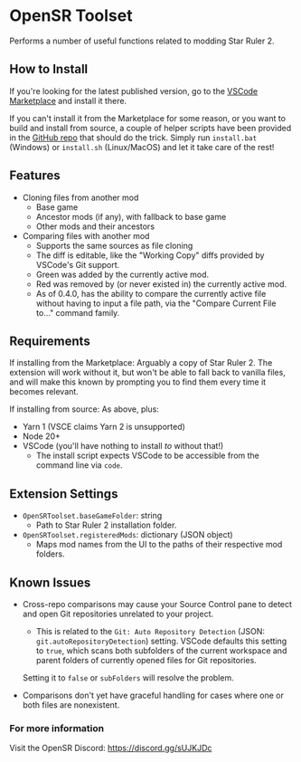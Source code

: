 # OpenSR Toolset

Performs a number of useful functions related to modding Star Ruler 2.

## How to Install

If you're looking for the latest published version, go to the [VSCode Marketplace](https://marketplace.visualstudio.com/items?itemName=OpenStarRuler.OpenSRToolset) and install it there.

If you can't install it from the Marketplace for some reason, or you want to build and install from source, a couple of helper scripts have been provided in the [GitHub repo](https://github.com/OpenSRProject/OpenStarRuler-Toolset) that should do the trick. Simply run `install.bat` (Windows) or `install.sh` (Linux/MacOS) and let it take care of the rest!

## Features

- Cloning files from another mod
    - Base game
    - Ancestor mods (if any), with fallback to base game
    - Other mods and their ancestors
- Comparing files with another mod
    - Supports the same sources as file cloning
    - The diff is editable, like the "Working Copy" diffs provided by VSCode's Git support.
    - Green was added by the currently active mod.
    - Red was removed by (or never existed in) the currently active mod.
    - As of 0.4.0, has the ability to compare the currently active file without having to input a file path, via the "Compare Current File to..." command family.
    
## Requirements

If installing from the Marketplace: Arguably a copy of Star Ruler 2. The extension will work without it, but won't be able to fall back to vanilla files, and will make this known by prompting you to find them every time it becomes relevant.

If installing from source: As above, plus:
- Yarn 1 (VSCE claims Yarn 2 is unsupported)
- Node 20+
- VSCode (you'll have nothing to install *to* without that!)
    - The install script expects VSCode to be accessible from the command line via `code`. 

## Extension Settings

- `OpenSRToolset.baseGameFolder`: string
    - Path to Star Ruler 2 installation folder.
- `OpenSRToolset.registeredMods`: dictionary (JSON object)
    - Maps mod names from the UI to the paths of their respective mod folders.

## Known Issues

* Cross-repo comparisons may cause your Source Control pane to detect and open Git repositories unrelated to your project.
    - This is related to the `Git: Auto Repository Detection` (JSON: `git.autoRepositoryDetection`) setting. VSCode defaults this setting to `true`, which scans both subfolders of the current workspace and parent folders of currently opened files for Git repositories.

    Setting it to `false` or `subFolders` will resolve the problem.
* Comparisons don't yet have graceful handling for cases where one or both files are nonexistent.

### For more information

Visit the OpenSR Discord: https://discord.gg/sUJKJDc